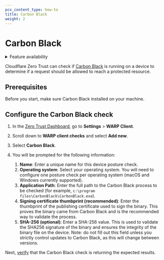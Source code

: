 ```yaml
---
pcx_content_type: how-to
title: Carbon Black
weight: 2
---
```


# Carbon Black

<details>
<summary>Feature availability</summary>
<div>

| Operating Systems     | [WARP mode required](/cloudflare-one/connections/connect-devices/warp/#warp-client-modes) | Minimum WARP version required    | [Zero Trust plans](https://www.cloudflare.com/teams-pricing/) |
| --------------------- | ----------------------------------------------------------------------------------------- | -------------------------------- | ------------------------------------------------------------- |
| macOS, Windows, Linux | WARP with Gateway                                                                         | macOS: 1.4.34, Windows: 1.4.33.0 | All plans                                                     |

</div>
</details>

Cloudflare Zero Trust can check if [Carbon Black](https://www.carbonblack.com/) is running on a device to determine if a request should be allowed to reach a protected resource.

## Prerequisites

Before you start, make sure Carbon Black installed on your machine.

## Configure the Carbon Black check

1. In the [Zero Trust Dashboard](https://one.dash.cloudflare.com), go to **Settings** > **WARP Client**.

1. Scroll down to **WARP client checks** and select **Add new**.

1. Select **Carbon Black**.

1. You will be prompted for the following information:

   1. **Name**: Enter a unique name for this device posture check.
   1. **Operating system**: Select your operating system. You will need to configure one posture check per operating system (macOS and Windows currently supported).
   1. **Application Path**: Enter the full path to the Carbon Black process to be checked (for example, `c:\program files\CarbonBlack\CarbonBlack.exe`).
   1. **Signing certificate thumbprint (recommended)**: Enter the thumbprint of the publishing certificate used to sign the binary. This proves the binary came from Carbon Black and is the recommended way to validate the process.
   1. **SHA-256 (optional)**: Enter a SHA-256 value. This is used to validate the SHA256 signature of the binary and ensures the integrity of the binary file on the device. Note: do not fill out this field unless you strictly control updates to Carbon Black, as this will change between versions.

Next, [verify](/cloudflare-one/identity/devices/#2-verify-device-posture-checks) that the Carbon Black check is returning the expected results.
